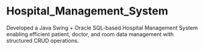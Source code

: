 # Hospital_Management_System
 Developed a Java Swing + Oracle SQL-based Hospital Management System enabling efficient patient, doctor, and room data management with structured CRUD operations.
